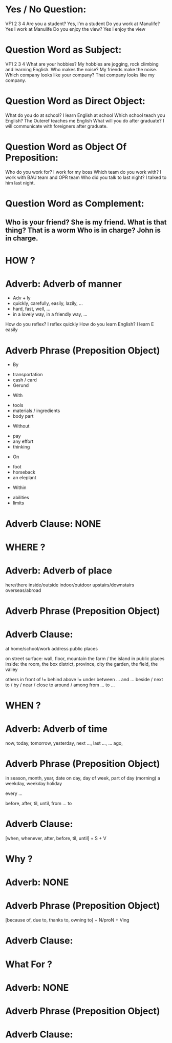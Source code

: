 # Yes / No Question: 
VF1 2 3 4
Are you a student? Yes, I'm a student
Do you work at Manulife? Yes I work at Manulife
Do you enjoy the view? Yes I enjoy the view
# Question Word as Subject:
VF1 2 3 4
What are your hobbies? My hobbies are jogging, rock climbing and learning English.
Who makes the noise? My friends make the noise.
Which company looks like your company? That company looks like my company.
# Question Word as Direct Object: 
What do you do at school? I learn English at school
Which school teach you English? The Outeref teaches me English
What will you do after graduate? I will communicate with foreigners after graduate.
# Question Word as Object Of Preposition: 
Who do you work for? I work for my boss
Which team do you work with? I work with BAU team and OPR team
Who did you talk to last night? I talked to him last night.
# Question Word as Complement: 
Who is your friend? She is my friend.
What is that thing? That is a worm
Who is in charge? John is in charge.
----------------------------------------
# HOW ?
# Adverb: Adverb of manner 
+ Adv + ly
+ quickly, carefully, easily, lazily, ...
+ hard, fast, well, ...
+ in a lovely way, in a friendly way, ...

How do you reflex? I reflex quickly
How do you learn English? I learn E easily

# Adverb Phrase (Preposition Object)
* By
+ transportation
+ cash / card
+ Gerund

* With
+ tools
+ materials / ingredients 
+ body part

* Without
+ pay
+ any effort
+ thinking

* On
+ foot
+ horseback
+ an eleplant

* Within
+ abilities
+ limits

# Adverb Clause: NONE

# WHERE ?
# Adverb: Adverb of place
here/there
inside/outside
indoor/outdoor
upstairs/downstairs
overseas/abroad

# Adverb Phrase (Preposition Object)
# Adverb Clause:
at
home/school/work
address
public places

on
street
surface: wall, floor, mountain
the farm / the island
in
public places
inside: the room, the box
district, province, city
the garden, the field, the valley

others
in front of != behind
above != under
between ... and ...
beside / next to / by / near / close to
around / among
from ... to ...

# WHEN ?
# Adverb: Adverb of time
now, today, tomorrow, yesterday, next ..., last ..., ... ago,
# Adverb Phrase (Preposition Object)
in
season, month, year, date
on
day, day of week, part of day (morning)
a weekday, weekday
holiday

every ...

before, after, til, until, from ... to

# Adverb Clause:
[when, whenever, after, before, til, until] + S + V

# Why ?
# Adverb: NONE
# Adverb Phrase (Preposition Object)
[because of, due to, thanks to, owning to] + N/proN + Ving
# Adverb Clause:

# What For ?
# Adverb: NONE
# Adverb Phrase (Preposition Object)
# Adverb Clause: